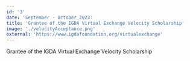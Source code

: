 ```yaml
---
id: '3'
date: 'September - October 2023'
title: 'Grantee of the IGDA Virtual Exchange Velocity Scholarship'
image: './velocityAcceptance.png'
external: 'https://www.igdafoundation.org/virtualexchange'
---
```


Grantee of the IGDA Virtual Exchange Velocity Scholarship
